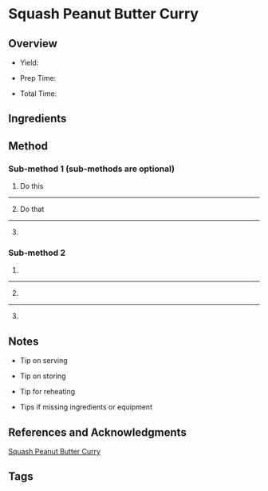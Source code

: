# Squash Peanut Butter Curry

## Overview

- Yield:

- Prep Time:

- Total Time:

## Ingredients



## Method

### Sub-method 1 (sub-methods are optional)

1. Do this
---
2. Do that
---
3.

### Sub-method 2

1.
---
2.
---
3.

## Notes

- Tip on serving

- Tip on storing

- Tip for reheating

- Tips if missing ingredients or equipment

## References and Acknowledgments

[Squash Peanut Butter Curry](https://www.reddit.com/r/GifRecipes/comments/e6xspe/squash_peanut_butter_curry/)

## Tags


